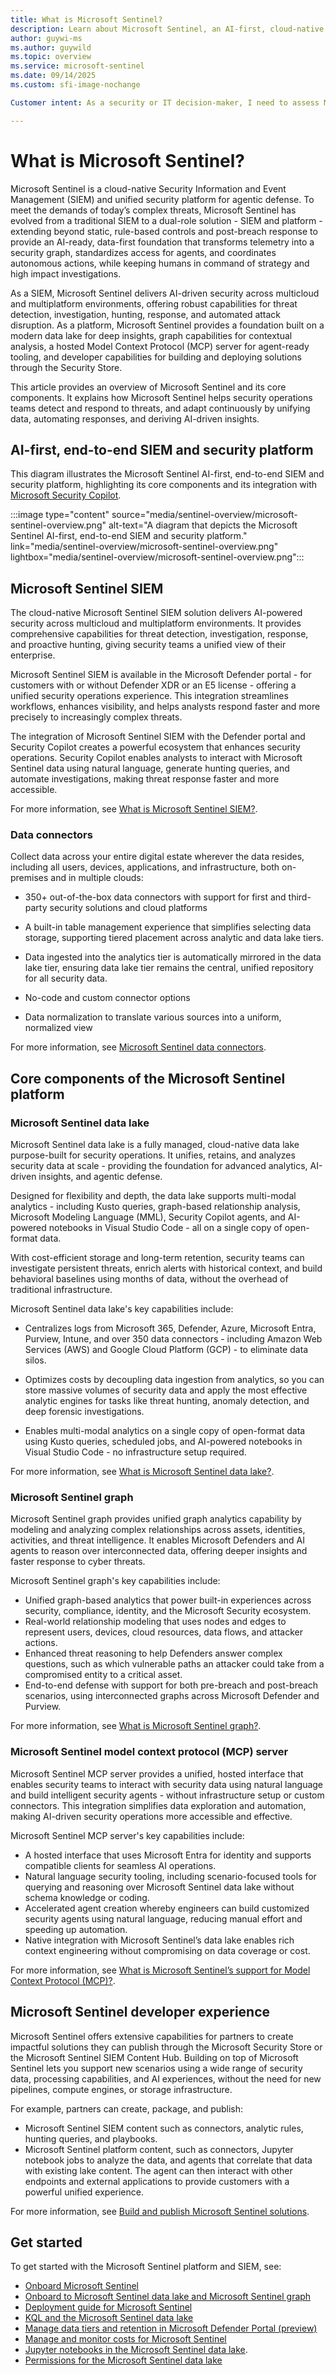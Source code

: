 ```yaml
---
title: What is Microsoft Sentinel?
description: Learn about Microsoft Sentinel, an AI-first, cloud-native security information and event management (SIEM) and security platform that consolidates and analyzes security data at scale, empowers security operations teams with proactive, AI-enhanced defense capabilities, and provides unified tools for detecting, investigating, and responding to threats across hybrid and multicloud environments.
author: guywi-ms
ms.author: guywild
ms.topic: overview
ms.service: microsoft-sentinel
ms.date: 09/14/2025
ms.custom: sfi-image-nochange

Customer intent: As a security or IT decision‑maker, I need to assess Microsoft Sentinel’s cloud‑native, fully managed architecture - centered on the Sentinel data lake and graph - so I can determine fit for our security, operational, and migration requirements.

---
```


# What is Microsoft Sentinel?

Microsoft Sentinel is a cloud-native Security Information and Event Management (SIEM) and unified security platform for agentic defense. To meet the demands of today’s complex threats, Microsoft Sentinel has evolved from a traditional SIEM to a dual-role solution - SIEM and platform - extending beyond static, rule-based controls and post-breach response to provide an AI-ready, data-first foundation that transforms telemetry into a security graph, standardizes access for agents, and coordinates autonomous actions, while keeping humans in command of strategy and high impact investigations.

As a SIEM, Microsoft Sentinel delivers AI-driven security across multicloud and multiplatform environments, offering robust capabilities for threat detection, investigation, hunting, response, and automated attack disruption. As a platform, Microsoft Sentinel provides a foundation built on a modern data lake for deep insights, graph capabilities for contextual analysis, a hosted Model Context Protocol (MCP) server for agent-ready tooling, and developer capabilities for building and deploying solutions through the Security Store.

This article provides an overview of Microsoft Sentinel and its core components. It explains how Microsoft Sentinel helps security operations teams detect and respond to threats, and adapt continuously by unifying data, automating responses, and deriving AI-driven insights.

## AI-first, end-to-end SIEM and security platform 

This diagram illustrates the Microsoft Sentinel AI-first, end-to-end SIEM and security platform, highlighting its core components and its integration with [Microsoft Security Copilot](/copilot/security/microsoft-security-copilot).

:::image type="content" source="media/sentinel-overview/microsoft-sentinel-overview.png" alt-text="A diagram that depicts the Microsoft Sentinel AI-first, end-to-end SIEM and security platform." link="media/sentinel-overview/microsoft-sentinel-overview.png" lightbox="media/sentinel-overview/microsoft-sentinel-overview.png":::

## Microsoft Sentinel SIEM

The cloud-native Microsoft Sentinel SIEM solution delivers AI-powered security across multicloud and multiplatform environments. It provides comprehensive capabilities for threat detection, investigation, response, and proactive hunting, giving security teams a unified view of their enterprise.

Microsoft Sentinel SIEM is available in the Microsoft Defender portal - for customers with or without Defender XDR or an E5 license - offering a unified security operations experience. This integration streamlines workflows, enhances visibility, and helps analysts respond faster and more precisely to increasingly complex threats.

The integration of Microsoft Sentinel SIEM with the Defender portal and Security Copilot creates a powerful ecosystem that enhances security operations. Security Copilot enables analysts to interact with Microsoft Sentinel data using natural language, generate hunting queries, and automate investigations, making threat response faster and more accessible.

For more information, see [What is Microsoft Sentinel SIEM?](./overview.md).

### Data connectors

Collect data across your entire digital estate wherever the data resides, including all users, devices, applications, and infrastructure, both on-premises and in multiple clouds:

- 350+ out-of-the-box data connectors with support for first and third-party security solutions and cloud platforms

- A built-in table management experience that simplifies selecting data storage, supporting tiered placement across analytic and data lake tiers.

- Data ingested into the analytics tier is automatically mirrored in the data lake tier, ensuring data lake tier remains the central, unified repository for all security data.

- No-code and custom connector options

- Data normalization to translate various sources into a uniform, normalized view

For more information, see [Microsoft Sentinel data connectors](./connect-data-sources.md).


## Core components of the Microsoft Sentinel platform

### Microsoft Sentinel data lake

Microsoft Sentinel data lake is a fully managed, cloud-native data lake purpose-built for security operations. It unifies, retains, and analyzes security data at scale - providing the foundation for advanced analytics, AI-driven insights, and agentic defense.

Designed for flexibility and depth, the data lake supports multi-modal analytics - including Kusto queries, graph-based relationship analysis, Microsoft Modeling Language (MML), Security Copilot agents, and AI-powered notebooks in Visual Studio Code - all on a single copy of open-format data.

With cost-efficient storage and long-term retention, security teams can investigate persistent threats, enrich alerts with historical context, and build behavioral baselines using months of data, without the overhead of traditional infrastructure.

Microsoft Sentinel data lake's key capabilities include:

- Centralizes logs from Microsoft 365, Defender, Azure, Microsoft Entra, Purview, Intune, and over 350 data connectors - including Amazon Web Services (AWS) and Google Cloud Platform (GCP) - to eliminate data silos.

- Optimizes costs by decoupling data ingestion from analytics, so you can store massive volumes of security data and apply the most effective analytic engines for tasks like threat hunting, anomaly detection, and deep forensic investigations.

- Enables multi-modal analytics on a single copy of open-format data using Kusto queries, scheduled jobs, and AI-powered notebooks in Visual Studio Code - no infrastructure setup required.

For more information, see [What is Microsoft Sentinel data lake?](../sentinel/datalake/sentinel-lake-overview.md).


### Microsoft Sentinel graph

Microsoft Sentinel graph provides unified graph analytics capability by modeling and analyzing complex relationships across assets, identities, activities, and threat intelligence. It enables Microsoft Defenders and AI agents to reason over interconnected data, offering deeper insights and faster response to cyber threats.

Microsoft Sentinel graph's key capabilities include:

- Unified graph-based analytics that power built-in experiences across security, compliance, identity, and the Microsoft Security ecosystem.
- Real-world relationship modeling that uses nodes and edges to represent users, devices, cloud resources, data flows, and attacker actions.
- Enhanced threat reasoning to help Defenders answer complex questions, such as which vulnerable paths an attacker could take from a compromised entity to a critical asset.
- End-to-end defense with support for both pre-breach and post-breach scenarios, using interconnected graphs across Microsoft Defender and Purview.

For more information, see [What is Microsoft Sentinel graph?](../sentinel/datalake/sentinel-graph-overview.md).

### Microsoft Sentinel model context protocol (MCP) server

Microsoft Sentinel MCP server provides a unified, hosted interface that enables security teams to interact with security data using natural language and build intelligent security agents - without infrastructure setup or custom connectors.  This integration simplifies data exploration and automation, making AI-driven security operations more accessible and effective.

Microsoft Sentinel MCP server's key capabilities include:

- A hosted interface that uses Microsoft Entra for identity and supports compatible clients for seamless AI operations.
- Natural language security tooling, including scenario-focused tools for querying and reasoning over Microsoft Sentinel data lake without schema knowledge or coding.
- Accelerated agent creation whereby engineers can build customized security agents using natural language, reducing manual effort and speeding up automation.
- Native integration with Microsoft Sentinel’s data lake enables rich context engineering without compromising on data coverage or cost.

For more information, see [What is Microsoft Sentinel’s support for Model Context Protocol (MCP)?](../sentinel/datalake/sentinel-mcp-overview.md).

## Microsoft Sentinel developer experience

Microsoft Sentinel offers extensive capabilities for partners to create impactful solutions they can publish through the Microsoft Security Store or the Microsoft Sentinel SIEM Content Hub. Building on top of Microsoft Sentinel lets you support new scenarios using a wide range of security data, processing capabilities, and AI experiences, without the need for new pipelines, compute engines, or storage infrastructure. 

For example, partners can create, package, and publish: 

- Microsoft Sentinel SIEM content such as connectors, analytic rules, hunting queries, and playbooks. 
- Microsoft Sentinel platform content, such as connectors, Jupyter notebook jobs to analyze the data, and agents that correlate that data with existing lake content. The agent can then interact with other endpoints and external applications to provide customers with a powerful unified experience. 

For more information, see [Build and publish Microsoft Sentinel solutions](./partner-integrations.md).

## Get started

To get started with the Microsoft Sentinel platform and SIEM, see:

- [Onboard Microsoft Sentinel](quickstart-onboard.md)
- [Onboard to Microsoft Sentinel data lake and Microsoft Sentinel graph](../sentinel/datalake/sentinel-lake-onboarding.md)
- [Deployment guide for Microsoft Sentinel](deploy-overview.md)
- [KQL and the Microsoft Sentinel data lake](../sentinel/datalake/kql-overview.md)
- [Manage data tiers and retention in Microsoft Defender Portal (preview)](./manage-data-overview.md)
- [Manage and monitor costs for Microsoft Sentinel](./billing-monitor-costs.md)
- [Jupyter notebooks in the Microsoft Sentinel data lake](../sentinel/datalake/notebooks-overview.md).
- [Permissions for the Microsoft Sentinel data lake](./roles.md#roles-and-permissions-for-the-microsoft-sentinel-data-lake)